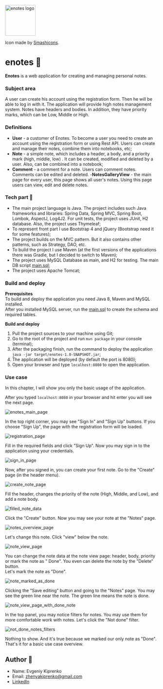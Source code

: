 <img alt="enotes logo" src="https://github.com/evgeniykiprenko/enotes/blob/develop/src/main/resources/static/assets/img/raccoon.svg" width="100" height="100">

Icon made by [Smashicons](https://www.flaticon.com/authors/smashicons).

# enotes :notebook_with_decorative_cover:

**Enotes** is a web application for creating and managing personal notes.

### Subject area

A user can create his account using the registration form. Then he will be able to log in with it.
The application will provide high notes management system. Notes have headers and bodies. In
addition, they have priority marks, which can be Low, Middle or High.

### Definitions

- **User** - a customer of Enotes. To become a user you need to create an account using the
  registration form or using Rest API. Users can create and manage their notes, combine them into
  notebooks, etc;
- **Note** - a simple note, which includes a header, a body, and a priority mark (high, middle, low)
  . It can be created, modified and deleted by a user. Also, can be combined into a notebook;
- **Comment** - a comment for a note. Users can comment notes. Comments can be edited and deleted.
  -**NotesGalleryView** - the main page for every user, this page shows all user's notes. Using this
  page users can view, edit and delete notes.

### Tech part :mountain_cableway:

- The main project language is Java. The project includes such Java frameworks and libraries: Spring
  Data, Spring MVC, Spring Boot, Lombok, AspectJ, Log4J2. For unit tests, the project uses JUnit, H2
  database. Also, the project uses Thymeleaf;
- To represent front part I use Bootstrap 4 and jQuery (Bootstrap need it for some features);
- The project builds on the MVC pattern. But it also contains other patterns, such as Strategy, DAO,
  etc.
- To build the project I use Maven (at the first versions of the applications there was Gradle, but
  I decided to switch to Maven);
- The project uses MySQL Database as main, and H2 for testing. The main DB
  script [main.sql](main.sql);
- The project uses Apache Tomcat;

### Build and deploy

**Prerequisites**<br>
To build and deploy the application you need Java 8, Maven and MySQL installed.<br>
After you installed MySQL server, run the [main.sql](main.sql) to create the schema and required
tables.

**Build and deploy**<br>

1. Pull the project sources to your machine using Git;
2. Go to the root of the project and run `mvn package` in your console (terminal);
3. After the packaging finish, run the command to deploy the
   application `java -jar target/enotes-1.0-SNAPSHOT.jar`;
4. The application will be deployed (by default the port is 8080);
5. Open your browser and type `localhost:8080` to open the application.

### Use case

In this chapter, I will show you only the basic usage of the application.

After you typed `localhost:8080` in your browser and hit enter you will see the next page.

![enotes_main_page](docs/enotes_main_page.png)

In the top right corner, you may see "Sign In" and "Sign Up" buttons. If you choose "Sign Up", the
page with the registration form will be loaded.

![registration_page](docs/registration_page.png)

Fill in the required fields and click "Sign Up". Now you may sign in to the application using your
credentials.

![sign_in_page](docs/sign_in_page.png)

Now, after you signed in, you can create your first note. Go to the "Create" page (in the header
menu).

![create_note_page](docs/create_note_page.png)

Fill the header, changes the priority of the note (High, Middle, and Low), and add a note body.

![filled_note_data](docs/filled_note_data.png)

Click the "Create" button. Now you may see your note at the "Notes" page.

![notes_overview_page](docs/notes_overview_page.png)

Let's change this note. Click "view" below the note.

![note_view_page](docs/note_view_page.png)

You can change the note data at the note view page: header, body, priority or mark the note as "
Done". You even can delete the note by the "Delete" button.<br>
Let's mark the note as "Done".

![note_marked_as_done](docs/note_marked_as_done.png)

Clicking the "Save editing" button and going to the "Notes" page. You may see the green line near
the note. The green line means the note is done.

![note_view_page_with_done_note](docs/note_view_page_with_done_note.png)

In the top panel, you may notice filters for notes. You may use them for more comfortable work with
notes. Let's click the "Not done" filter.

![not_done_notes_filters](docs/not_done_notes_filters.png)

Nothing to show. And it's true because we marked our only note as "Done".<br>
That's it for a basic use case overview.

## Author 🦝

- Name: Evgeniy Kiprenko
- Email: zhenyakiprenko@gmail.com
- [LinkedIn](https://www.linkedin.com/in/kiprenko/)
